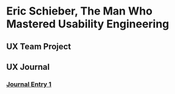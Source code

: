 # Eric Schieber, The Man Who Mastered Usability Engineering


## UX Team Project


## UX Journal

### [Journal Entry 1]()
